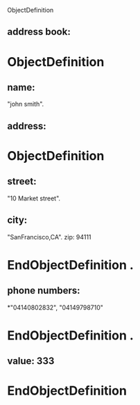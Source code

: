  ObjectDefinition
## address book:
# ObjectDefinition
## name:
"john smith".
## address:
# ObjectDefinition
## street:
"10 Market street".
## city:
"SanFrancisco,CA".
 zip:
94111
# EndObjectDefinition .
## phone numbers:
*"04140802832",
"04149798710"
# EndObjectDefinition .
## value: 333
# EndObjectDefinition

